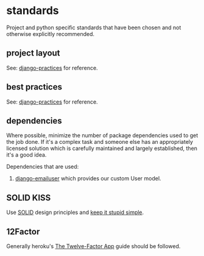 # standards #

Project and python specific standards that have been chosen and not otherwise
explicitly recommended.

## project layout ##

See: [django-practices](https://github.com/lakesite/django-practices/) for 
reference.  

## best practices ##

See: [django-practices](https://github.com/lakesite/django-practices/) for 
reference.  

## dependencies ##

Where possible, minimize the number of package dependencies used to get the job
done.  If it's a complex task and someone else has an appropriately licensed
solution which is carefully maintained and largely established, then it's
a good idea.  

Dependencies that are used:

  1. [django-emailuser](https://github.com/lakesite/django-emailuser) which
     provides our custom User model.

## SOLID KISS ##

Use [SOLID](https://en.wikipedia.org/wiki/SOLID) design principles and [keep it stupid simple](https://en.wikipedia.org/wiki/KISS_principle).

## 12Factor ##

Generally heroku's [The Twelve-Factor App](https://12factor.net/) guide should
be followed.
